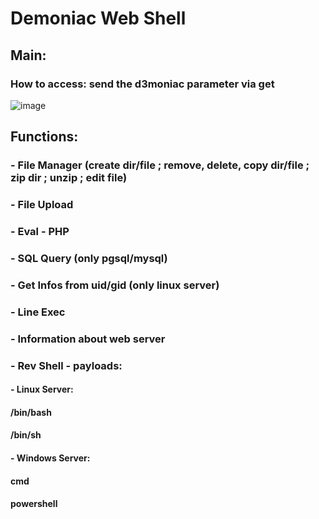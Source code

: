 # Demoniac Web Shell

## Main:
### How to access: send the d3moniac parameter via get
![image](https://user-images.githubusercontent.com/77762068/131859851-e7e060ed-9e68-44b2-86db-158eca64418e.png)

## Functions:
### - File Manager (create dir/file ; remove, delete, copy dir/file ; zip dir ; unzip ; edit file)
### - File Upload
### - Eval - PHP
### - SQL Query (only pgsql/mysql)
### - Get Infos from uid/gid (only linux server)
### - Line Exec
### - Information about web server
### - Rev Shell - payloads:
####  - Linux Server:
####    /bin/bash
####    /bin/sh
####  - Windows Server:
####    cmd
####    powershell
